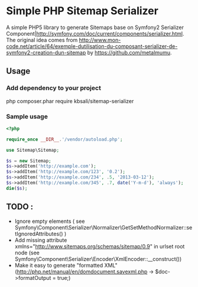 # Simple PHP Sitemap Serializer

A simple PHP5 library to generate Sitemaps base on Symfony2 Serializer Component|http://symfony.com/doc/current/components/serializer.html.
The original idea comes from http://www.mon-code.net/article/64/exemple-dutilisation-du-composant-serializer-de-symfony2-creation-dun-sitemap by https://github.com/metalmumu.

## Usage

### Add dependency to your project

php composer.phar require kbsali/sitemap-serializer

### Sample usage

```php
<?php

require_once __DIR__.'/vendor/autoload.php';

use Sitemap\Sitemap;

$s = new Sitemap;
$s->addItem('http://example.com');
$s->addItem('http://example.com/123', '0.2');
$s->addItem('http://example.com/234', .5, '2013-03-12');
$s->addItem('http://example.com/345', .7, date('Y-m-d'), 'always');
die($s);
```

## TODO :

* Ignore empty elements ( see Symfony\Component\Serializer\Normalizer\GetSetMethodNormalizer::setIgnoredAttributes() )
* Add missing attribute xmlns="http://www.sitemaps.org/schemas/sitemap/0.9" in urlset root node (see Symfony\Component\Serializer\Encoder\XmlEncoder::__construct())
* Make it easy to generate "formatted XML" (http://php.net/manual/en/domdocument.savexml.php -> $doc->formatOutput = true;)